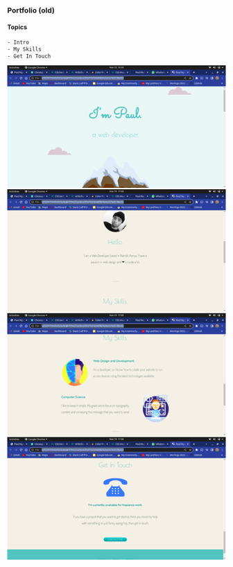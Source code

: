 ### Portfolio (old)
#### Topics
    - Intro
    - My Skills
    - Get In Touch

![Screenshot](1.png)
![Screenshot](2.png)
![Screenshot](3.png)
![Screenshot](4.png)